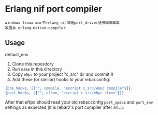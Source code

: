 # Erlang nif port compiler
    windows linux mac下erlang nif或者port_driver通用编译脚本
    改造自 erlang-native-compiler


## Usage
default_env
1. Clone this repository
1. Run `make` in this directory
1. Copy `eNpc` to your project "c_src" dir and commit it
1. Add these (or similar) hooks to your rebar.config:

```erlang
{pre_hooks, [{"", compile, "escript c_src/eNpc compile"}]}.
{post_hooks, [{"", clean, "escript c_src/eNpc clean"}]}.
```

After that eNpc should read your old rebar.config `port_specs` and `port_env` settings as expected (it is rebar2's port compiler after all...).
